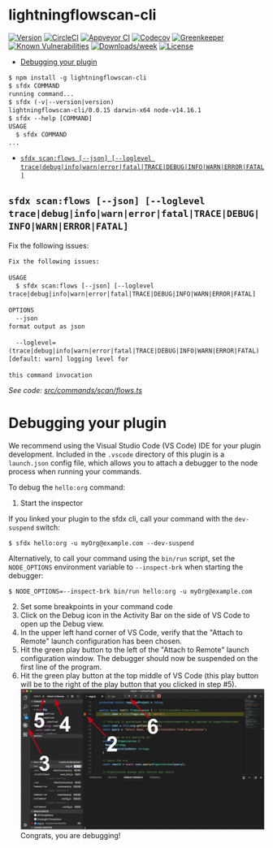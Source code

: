 lightningflowscan-cli
=====================



[![Version](https://img.shields.io/npm/v/lightningflowscan-cli.svg)](https://npmjs.org/package/lightningflowscan-cli)
[![CircleCI](https://circleci.com/gh/https://github.com/Force-Config-Control/lightningflowscan-cli.git/tree/master.svg?style=shield)](https://circleci.com/gh/https://github.com/Force-Config-Control/lightningflowscan-cli.git/tree/master)
[![Appveyor CI](https://ci.appveyor.com/api/projects/status/github/https://github.com/Force-Config-Control/lightningflowscan-cli.git?branch=master&svg=true)](https://ci.appveyor.com/project/heroku/lightningflowscan-cli.git/branch/master)
[![Codecov](https://codecov.io/gh/https://github.com/Force-Config-Control/lightningflowscan-cli.git/branch/master/graph/badge.svg)](https://codecov.io/gh/https://github.com/Force-Config-Control/lightningflowscan-cli.git)
[![Greenkeeper](https://badges.greenkeeper.io/https://github.com/Force-Config-Control/lightningflowscan-cli.git.svg)](https://greenkeeper.io/)
[![Known Vulnerabilities](https://snyk.io/test/github/https://github.com/Force-Config-Control/lightningflowscan-cli.git/badge.svg)](https://snyk.io/test/github/https://github.com/Force-Config-Control/lightningflowscan-cli.git)
[![Downloads/week](https://img.shields.io/npm/dw/lightningflowscan-cli.svg)](https://npmjs.org/package/lightningflowscan-cli)
[![License](https://img.shields.io/npm/l/lightningflowscan-cli.svg)](https://github.com/https://github.com/Force-Config-Control/lightningflowscan-cli.git/blob/master/package.json)

<!-- toc -->
* [Debugging your plugin](#debugging-your-plugin)
<!-- tocstop -->
<!-- install -->
<!-- usage -->
```sh-session
$ npm install -g lightningflowscan-cli
$ sfdx COMMAND
running command...
$ sfdx (-v|--version|version)
lightningflowscan-cli/0.0.15 darwin-x64 node-v14.16.1
$ sfdx --help [COMMAND]
USAGE
  $ sfdx COMMAND
...
```
<!-- usagestop -->
<!-- commands -->
* [`sfdx scan:flows [--json] [--loglevel trace|debug|info|warn|error|fatal|TRACE|DEBUG|INFO|WARN|ERROR|FATAL]`](#sfdx-scanflows---json---loglevel-tracedebuginfowarnerrorfataltracedebuginfowarnerrorfatal)

## `sfdx scan:flows [--json] [--loglevel trace|debug|info|warn|error|fatal|TRACE|DEBUG|INFO|WARN|ERROR|FATAL]`

Fix the following issues:

```
Fix the following issues:

USAGE
  $ sfdx scan:flows [--json] [--loglevel trace|debug|info|warn|error|fatal|TRACE|DEBUG|INFO|WARN|ERROR|FATAL]

OPTIONS
  --json                                                                            format output as json

  --loglevel=(trace|debug|info|warn|error|fatal|TRACE|DEBUG|INFO|WARN|ERROR|FATAL)  [default: warn] logging level for
                                                                                    this command invocation
```

_See code: [src/commands/scan/flows.ts](https://github.com/Force-Config-Control/lightningflowscan-cli/blob/v0.0.15/src/commands/scan/flows.ts)_
<!-- commandsstop -->
<!-- debugging-your-plugin -->
# Debugging your plugin
We recommend using the Visual Studio Code (VS Code) IDE for your plugin development. Included in the `.vscode` directory of this plugin is a `launch.json` config file, which allows you to attach a debugger to the node process when running your commands.

To debug the `hello:org` command: 
1. Start the inspector
  
If you linked your plugin to the sfdx cli, call your command with the `dev-suspend` switch: 
```sh-session
$ sfdx hello:org -u myOrg@example.com --dev-suspend
```
  
Alternatively, to call your command using the `bin/run` script, set the `NODE_OPTIONS` environment variable to `--inspect-brk` when starting the debugger:
```sh-session
$ NODE_OPTIONS=--inspect-brk bin/run hello:org -u myOrg@example.com
```

2. Set some breakpoints in your command code
3. Click on the Debug icon in the Activity Bar on the side of VS Code to open up the Debug view.
4. In the upper left hand corner of VS Code, verify that the "Attach to Remote" launch configuration has been chosen.
5. Hit the green play button to the left of the "Attach to Remote" launch configuration window. The debugger should now be suspended on the first line of the program. 
6. Hit the green play button at the top middle of VS Code (this play button will be to the right of the play button that you clicked in step #5).
<br><img src=".images/vscodeScreenshot.png" width="480" height="278"><br>
Congrats, you are debugging!
